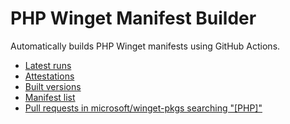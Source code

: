 # PHP Winget Manifest Builder

Automatically builds PHP Winget manifests using GitHub Actions.

 - [Latest runs](https://github.com/PHPWatch/php-winget-manifest/actions/workflows/sync-pr.yml)
 - [Attestations](https://github.com/PHPWatch/php-winget-manifest/attestations)
 - [Built versions](https://github.com/PHPWatch/php-winget-manifest/tags)
 - [Manifest list](https://github.com/PHPWatch/php-winget-manifest/tree/main/manifests/p/PHP)
 - [Pull requests in microsoft/winget-pkgs searching "[PHP]"](https://github.com/microsoft/winget-pkgs/pulls?q=is%3Apr+%5BPHP%5D)
